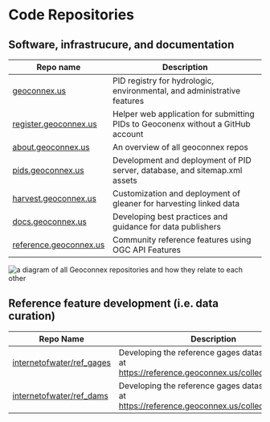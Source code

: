 # Code Repositories


## Software, infrastrucure, and documentation

| Repo name| Description |
|-------------|-------------|
| [geoconnex.us](https://github.com/internetofwater/geoconnex.us) | PID registry for hydrologic, environmental, and administrative features |
| [register.geoconnex.us](https://github.com/internetofwater/register.geoconnex.us) | Helper web application for submitting PIDs to Geoconenx without a GitHub account |
| [about.geoconnex.us](https://github.com/internetofwater/about.geoconnex.us) | An overview of all geoconnex repos | 
| [pids.geoconnex.us](https://github.com/internetofwater/pids.geoconnex.us) | Development and deployment of PID server, database, and sitemap.xml assets |
| [harvest.geoconnex.us](https://github.com/internetofwater/harvest.geoconnex.us) | Customization and deployment of gleaner for harvesting linked data |
| [docs.geoconnex.us](https://github.com/internetofwater/docs.geoconnex.us) | Developing best practices and guidance for data publishers |
| [reference.geoconnex.us](https://github.com/internetofwater/reference.geoconnex.us) | Community reference features using OGC API Features |

![a diagram of all Geoconnex repositories and how they relate to each other](https://github.com/internetofwater/about.geoconnex.us/assets/40066515/2a035f72-2c8f-4875-bdb3-edf739cbcbec)



## Reference feature development (i.e. data curation)

| Repo Name | Description |
|-----------|-------------|
| [internetofwater/ref_gages](https://github.com/internetofwater/ref_gages) | Developing the reference gages dataset available at https://reference.geoconnex.us/collections/gages |
| [internetofwater/ref_dams](https://github.com/internetofwater/ref_dams) | Developing the reference gages dataset available at https://reference.geoconnex.us/collections/dams |
